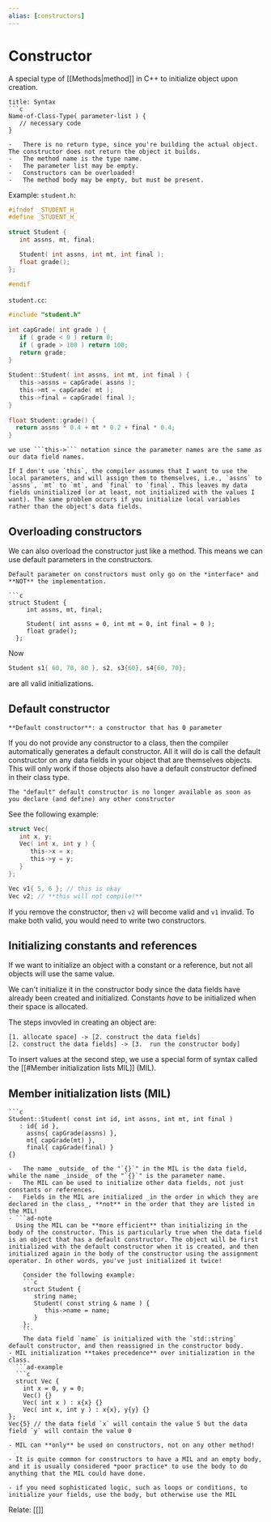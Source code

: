 ```yaml
---
alias: [constructors]
---
```

# Constructor

A special type of [[Methods|method]] in C++ to initialize object upon creation.

```ad-note
title: Syntax
```c
Name-of-Class-Type( parameter-list ) {
   // necessary code
}
```

```ad-note
-   There is no return type, since you're building the actual object. The constructor does not return the object it builds.
-   The method name is the type name.
-   The parameter list may be empty.
-   Constructors can be overloaded!
-   The method body may be empty, but must be present.
```

Example: 
```student.h```:
```c 
#ifndef _STUDENT_H_  
#define _STUDENT_H_  
  
struct Student {
   int assns, mt, final;

   Student( int assns, int mt, int final );
   float grade();
};  
  
#endif
```

```student.cc```:
```c
#include "student.h"  
  
int capGrade( int grade ) {  
   if ( grade < 0 ) return 0;  
   if ( grade > 100 ) return 100;  
   return grade;  
}  
  
Student::Student( int assns, int mt, int final ) {  
   this->assns = capGrade( assns );  
   this->mt = capGrade( mt );  
   this->final = capGrade( final );  
}  
  
float Student::grade() {
  return assns * 0.4 + mt * 0.2 + final * 0.4;
}
```

```ad-note
we use ```this->``` notation since the parameter names are the same as our data field names.
```
```ad-warning
If I don't use `this`, the compiler assumes that I want to use the local parameters, and will assign them to themselves, i.e., `assns` to `assns`, `mt` to `mt`, and `final` to `final`. This leaves my data fields uninitialized (or at least, not initialized with the values I want). The same problem occurs if you initialize local variables rather than the object's data fields.
```

## Overloading constructors
We can also overload the constructor just like a method. This means we can use default parameters in the constructors.

 ```ad-warning
 Default parameter on constructors must only go on the *interface* and **NOT** the implementation.
 ```
 
 ```ad-example
 ```c
 struct Student {
      int assns, mt, final;

      Student( int assns = 0, int mt = 0, int final = 0 );
      float grade();
   };
```

Now 
```c
Student s1{ 60, 70, 80 }, s2, s3{60}, s4{60, 70};
```
are all valid initializations.

## Default constructor 
```ad-def
**Default constructor**: a constructor that has 0 parameter
```

If you do not provide any constructor to a class, then the compiler automatically generates a default constructor. All it will do is call the default constructor on any data fields in your object that are themselves objects. This will only work if those objects also have a default constructor defined in their class type.

```ad-note
The "default" default constructor is no longer available as soon as you declare (and define) any other constructor
```
See the following example:
```c
struct Vec{
   int x, y;
   Vec( int x, int y ) {
      this->x = x;
      this->y = y;
   }
};

Vec v1{ 5, 6 }; // this is okay
Vec v2; // **this will not compile!**
```
If you remove the constructor, then `v2` will become valid and `v1` invalid. To make both valid, you would need to write two constructors.


## Initializing constants and references
If we want to initialize an object with a constant or a reference, but not all objects will use the same value. 

We can't initialize it in the constructor body since the data fields have already been created and initialized. Constants _have_ to be initialized when their space is allocated.

The steps invovled in creating an object are:
```nomnoml
[1. allocate space] -> [2. construct the data fields]
[2. construct the data fields] -> [3.  run the constructor body]
```

To insert values at the second step, we use a special form of syntax called the [[#Member initialization lists MIL]] (MIL).

## Member initialization lists (MIL)
```ad-example
```c
Student::Student( const int id, int assns, int mt, int final ) 
   : id{ id },  
     assns{ capGrade(assns) },   
     mt{ capGrade(mt) },   
     final{ capGrade(final) }  
{}

```

```ad-note
-   The name _outside_ of the "`{}`" in the MIL is the data field, while the name _inside_ of the "`{}`" is the parameter name. 
-   The MIL can be used to initialize other data fields, not just constants or references.
-   Fields in the MIL are initialized _in the order in which they are declared in the class_, **not** in the order that they are listed in the MIL!
- ```ad-note 
  Using the MIL can be **more efficient** than initializing in the body of the constructor. This is particularly true when the data field is an object that has a default constructor. The object will be first initialized with the default constructor when it is created, and then initialized again in the body of the constructor using the assignment operator. In other words, you've just initialized it twice!  
      
    Consider the following example:
    ```c
    struct Student {
       string name;
       Student( const string & name ) {
          this->name = name;
       }
    };
    ```
    The data field `name` is initialized with the `std::string` default constructor, and then reassigned in the constructor body.
- MIL initialization **takes precedence** over initialization in the class.
  ```ad-example
  ```c
  struct Vec {
    int x = 0, y = 0;
    Vec() {}
    Vec( int x ) : x{x} {}
    Vec( int x, int y ) : x{x}, y{y} {}
};
Vec{5} // the data field `x` will contain the value 5 but the data field `y` will contain the value 0

- MIL can **only** be used on constructors, not on any other method!

- It is quite common for constructors to have a MIL and an empty body, and it is usually considered *poor practice* to use the body to do anything that the MIL could have done.

- if you need sophisticated logic, such as loops or conditions, to initialize your fields, use the body, but otherwise use the MIL
```

Relate: [[]]